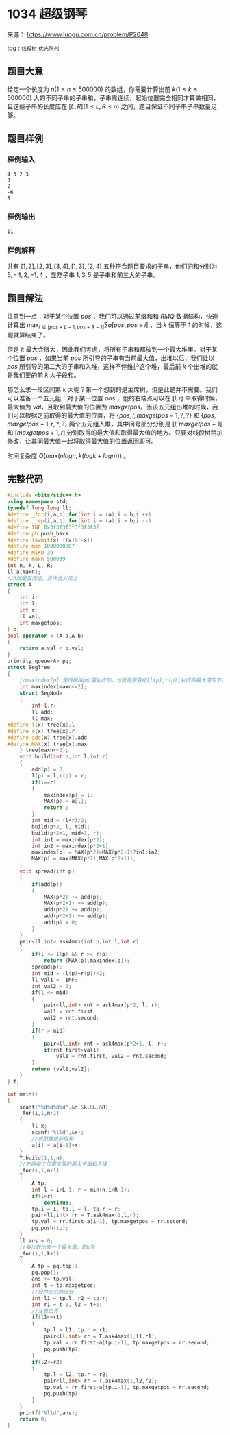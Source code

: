 # 1034  超级钢琴

来源： https://www.luogu.com.cn/problem/P2048

$tag$ : `线段树`  `优先队列`   

## 题目大意

给定一个长度为 $n(1≤n≤500000)$ 的数组，你需要计算出前 $k(1≤k≤500000)$ 大的不同子串的子串和，子串需连续，起始位置完全相同才算做相同，且这些子串的长度应在 $[L,R](1≤L,R≤n)$ 之间，题目保证不同子串子串数量足够。



## 题目样例

### 样例输入

```
4 3 2 3
3
2
-6
8
```

### 样例输出

```
11
```

### 样例解释

共有 $[1,2],[2,3],[3,4],[1,3],[2,4]$ 五种符合题目要求的子串，他们的和分别为 $5,-4,2,-1,4$ ，显然子串 $1,3,5$ 是子串和前三大的子串。



## 题目解法

注意到一点：对于某个位置 $pos$ ，我们可以通过前缀和和 $RMQ$ 数据结构，快速计算出 $\max_{i\in [pos+L-1,pos+R-1]} \sum a[pos,pos+i]$  ，当 $k$ 恒等于 $1$ 的时候，这题就算结束了。

但是 $k$ 最大会很大，因此我们考虑，将所有子串和都放到一个最大堆里。对于某个位置 $pos$ ，如果当前 $pos$ 所引导的子串有当前最大值，出堆以后，我们让以 $pos$ 所引导的第二大的子串和入堆，这样不停维护这个堆，最后前 $k$ 个出堆的就是我们要的前 $k$ 大子段和。

那怎么求一段区间第 $k$ 大呢？第一个想到的是主席树，但是此题并不需要。我们可以准备一个五元组：对于某一位置 $pos$ ，他的右端点可以在 $[l,r]$ 中取得时候，最大值为 $val$，且取到最大值的位置为 $maxgetpos$。当该五元组出堆的时候，我们可以根据之前取得的最大值的位置，将 $\{pos,l,maxgetpos-1,?,?\}$ 和 $\{pos,maxgetpos+1,r,?,?\}$ 两个五元组入堆，其中问号部分分别是 $[l,maxgetpos-1]$ 和 $[maxgetpos+1,r]$ 分别取得的最大值和取得最大值的地方。只要对线段树稍加修改，让其同最大值一起将取得最大值的位置返回即可。

时间复杂度 $O(max(nlogn,k(logk+logn)))$ 。



## 完整代码

```c++
#include <bits/stdc++.h>
using namespace std;
typedef long long ll;
#define _for(i,a,b) for(int i = (a);i < b;i ++)
#define _rep(i,a,b) for(int i = (a);i > b;i --)
#define INF 0x3f3f3f3f3f3f3f3f
#define pb push_back
#define lowbit(x) ((x)&(-x))
#define mod 1000000007
#define MIKU 39
#define maxn 500039
int n, k, L, R;
ll a[maxn];
//A就是五元组，具体含义见上
struct A
{
	int i;
	int l;
	int r;
	ll val;
	int maxgetpos;
} p;
bool operator < (A a,A b)
{
	return a.val < b.val;
}
priority_queue<A> pq;
struct SegTree
{
	//maxindex[p] 是线段树p位置对应的，也就是原数组[l(p),r(p)]对应的最大值的下标
    int maxindex[maxn<<2];
	struct SegNode
	{
		int l,r;
		ll add;
		ll max;
#define l(x) tree[x].l
#define r(x) tree[x].r
#define add(x) tree[x].add
#define MAX(x) tree[x].max
	} tree[maxn<<2];
	void build(int p,int l,int r)
	{
		add(p) = 0;
		l(p) = l,r(p) = r;
		if(l==r)
		{
			maxindex[p] = l;
			MAX(p) = a[l];
			return ;
		}
		int mid = (l+r)/2;
		build(p*2, l, mid);
		build(p*2+1, mid+1, r);
		int in1 = maxindex[p*2];
		int in2 = maxindex[p*2+1];
		maxindex[p] = MAX(p*2)>MAX(p*2+1)?in1:in2;
		MAX(p) = max(MAX(p*2),MAX(p*2+1));
	}
	void spread(int p)
	{
		if(add(p))
		{
			MAX(p*2) += add(p);
			MAX(p*2+1) += add(p);
			add(p*2) += add(p);
			add(p*2+1) += add(p);
			add(p) = 0;
		}
	}
	pair<ll,int> ask4max(int p,int l,int r)
	{
		if(l <= l(p) && r >= r(p))
			return {MAX(p),maxindex[p]};
		spread(p);
		int mid = (l(p)+r(p))/2;
		ll val1 = -INF;
		int val2 = 0;
		if(l <= mid)
		{
			pair<ll,int> rnt = ask4max(p*2, l, r);
			val1 = rnt.first;
			val2 = rnt.second;
		}
		if(r > mid)
		{
			pair<ll,int> rnt = ask4max(p*2+1, l, r);
			if(rnt.first>val1)
				val1 = rnt.first, val2 = rnt.second;
		}
		return {val1,val2};
	}
} T;

int main()
{
	scanf("%d%d%d%d",&n,&k,&L,&R);
	_for(i,1,n+1)
	{
		ll x;
		scanf("%lld",&x);
        //求原数组前缀和
		a[i] = a[i-1]+x;
	}
	T.build(1,1,n);
    //先将每个位置主导的最大子串和入堆
	_for(i,1,n+1)
	{
		A tp;
		int l = i+L-1, r = min(n,i+R-1);
		if(l>r)
			continue;
		tp.i = i, tp.l = l, tp.r = r;
		pair<ll,int> rr = T.ask4max(1,l,r);
		tp.val = rr.first-a[i-1], tp.maxgetpos = rr.second;
		pq.push(tp);
	}
	ll ans = 0;
    //每次取出来一个最大值，取k次
	_for(i,1,k+1)
	{
		A tp = pq.top();
		pq.pop();
		ans += tp.val;
		int t = tp.maxgetpos;
        //分为左右两部分
		int l1 = tp.l, r2 = tp.r;
		int r1 = t-1, l2 = t+1;
        //注意边界
		if(l1<=r1)
		{
			tp.l = l1, tp.r = r1;
			pair<ll,int> rr = T.ask4max(1,l1,r1);
			tp.val = rr.first-a[tp.i-1], tp.maxgetpos = rr.second;
			pq.push(tp);
		}
		if(l2<=r2)
		{
			tp.l = l2, tp.r = r2;
			pair<ll,int> rr = T.ask4max(1,l2,r2);
			tp.val = rr.first-a[tp.i-1], tp.maxgetpos = rr.second;
			pq.push(tp);
		}
	}
	printf("%lld",ans);
	return 0;
}
```


